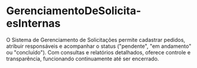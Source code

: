 # GerenciamentoDeSolicita-esInternas
O Sistema de Gerenciamento de Solicitações permite cadastrar pedidos, atribuir responsáveis e acompanhar o status ("pendente", "em andamento" ou "concluído"). Com consultas e relatórios detalhados, oferece controle e transparência, funcionando continuamente até ser encerrado.
